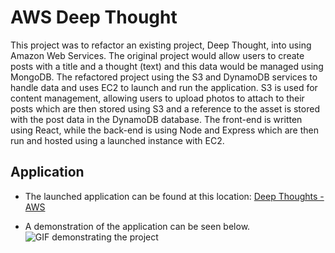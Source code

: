 # AWS Deep Thought

This project was to refactor an existing project, Deep Thought, into using Amazon Web Services. The original project would allow users to create posts with a title and a thought (text) and this data would be managed using MongoDB. The refactored project using the S3 and DynamoDB services to handle data and uses EC2 to launch and run the application. S3 is used for content management, allowing users to upload photos to attach to their posts which are then stored using S3 and a reference to the asset is stored with the post data in the DynamoDB database. The front-end is written using React, while the back-end is using Node and Express which are then run and hosted using a launched instance with EC2. 

## Application

- The launched application can be found at this location: [Deep Thoughts - AWS](http://18.191.185.164/)

- A demonstration of the application can be seen below.
![GIF demonstrating the project](https://user-images.githubusercontent.com/80245658/232674982-b7926941-716a-4755-bd85-3f9985a9da4d.gif)
